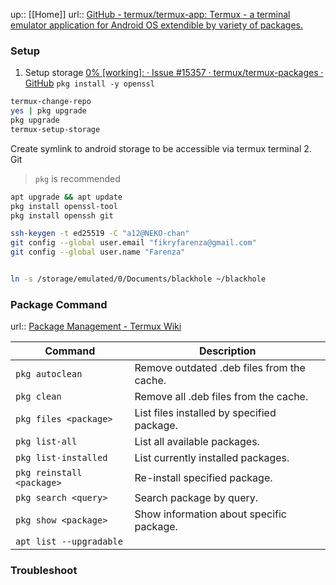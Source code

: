 up:: [[Home]]
url:: [GitHub - termux/termux-app: Termux - a terminal emulator application for Android OS extendible by variety of packages.](https://github.com/termux/termux-app#installation)

### Setup
1. Setup storage
[0% \[working\]: · Issue #15357 · termux/termux-packages · GitHub](https://github.com/termux/termux-packages/issues/15357)
`pkg install -y openssl`
```sh
termux-change-repo
yes | pkg upgrade
pkg upgrade
termux-setup-storage
```
Create symlink to android storage to be accessible via termux terminal
2. Git
> `pkg` is recommended
```sh
apt upgrade && apt update
pkg install openssl-tool
pkg install openssh git

ssh-keygen -t ed25519 -C "a12@NEKO-chan"
git config --global user.email "fikryfarenza@gmail.com"
git config --global user.name "Farenza"


ln -s /storage/emulated/0/Documents/blackhole ~/blackhole
```

### Package Command
url:: [Package Management - Termux Wiki](https://wiki.termux.com/wiki/Package_Management)

| Command                   | Description                                |
| ------------------------- | ------------------------------------------ |
| `pkg autoclean`           | Remove outdated .deb files from the cache. |
| `pkg clean`               | Remove all .deb files from the cache.      |
| `pkg files <package>`     | List files installed by specified package. |
| `pkg list-all`            | List all available packages.               |
| `pkg list-installed`      | List currently installed packages.         |
| `pkg reinstall <package>` | Re-install specified package.              |
| `pkg search <query>`      | Search package by query.                   |
| `pkg show <package>`      | Show information about specific package.   |
| `apt list --upgradable`   |                                            |
### Troubleshoot
